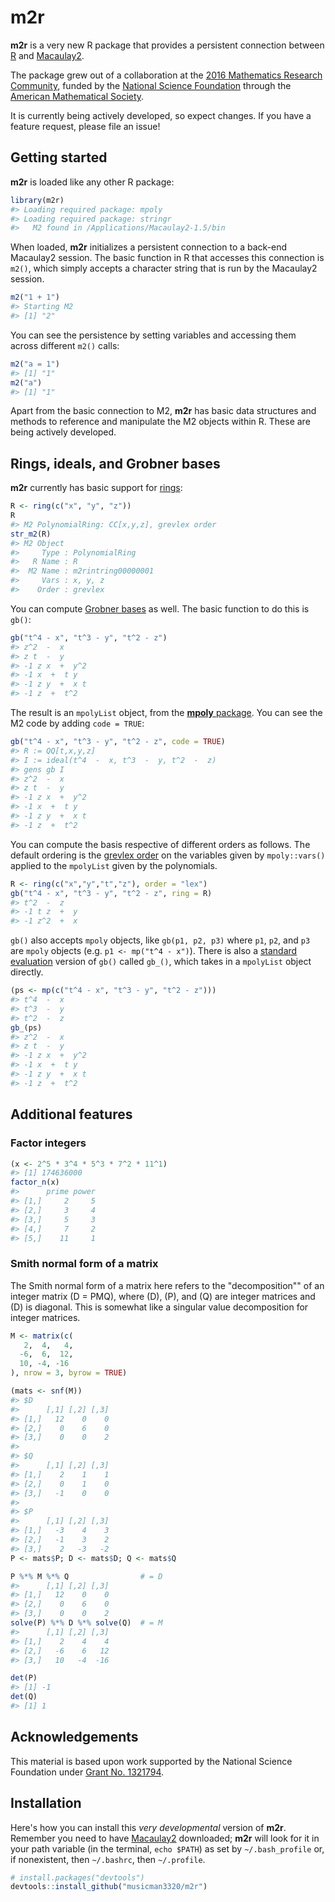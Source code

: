 <!-- README.md is generated from README.Rmd. Please edit that file -->
<!-- NOTE: you have to kill any R M2 process before knitting this. -->
**m2r**
=======

**m2r** is a very new R package that provides a persistent connection between [R](https://www.r-project.org) and [Macaulay2](http://www.math.uiuc.edu/Macaulay2/).

The package grew out of a collaboration at the [2016 Mathematics Research Community](http://www.ams.org/programs/research-communities/mrc-16), funded by the [National Science Foundation](http://www.nsf.gov) through the [American Mathematical Society](http://www.ams.org/home/page).

It is currently being actively developed, so expect changes. If you have a feature request, please file an issue!

Getting started
---------------

**m2r** is loaded like any other R package:

``` r
library(m2r)
#> Loading required package: mpoly
#> Loading required package: stringr
#>   M2 found in /Applications/Macaulay2-1.5/bin
```

When loaded, **m2r** initializes a persistent connection to a back-end Macaulay2 session. The basic function in R that accesses this connection is `m2()`, which simply accepts a character string that is run by the Macaulay2 session.

``` r
m2("1 + 1")
#> Starting M2
#> [1] "2"
```

You can see the persistence by setting variables and accessing them across different `m2()` calls:

``` r
m2("a = 1")
#> [1] "1"
m2("a")
#> [1] "1"
```

Apart from the basic connection to M2, **m2r** has basic data structures and methods to reference and manipulate the M2 objects within R. These are being actively developed.

Rings, ideals, and Grobner bases
--------------------------------

**m2r** currently has basic support for [rings](https://en.wikipedia.org/wiki/Ring_(mathematics)):

``` r
R <- ring(c("x", "y", "z"))
R
#> M2 PolynomialRing: CC[x,y,z], grevlex order
str_m2(R)
#> M2 Object
#>     Type : PolynomialRing
#>   R Name : R
#>  M2 Name : m2rintring00000001
#>     Vars : x, y, z
#>    Order : grevlex
```

You can compute [Grobner bases](https://en.wikipedia.org/wiki/Gröbner_basis) as well. The basic function to do this is `gb()`:

``` r
gb("t^4 - x", "t^3 - y", "t^2 - z")
#> z^2  -  x
#> z t  -  y
#> -1 z x  +  y^2
#> -1 x  +  t y
#> -1 z y  +  x t
#> -1 z  +  t^2
```

The result is an `mpolyList` object, from the [**mpoly** package](https://github.com/dkahle/mpoly). You can see the M2 code by adding `code = TRUE`:

``` r
gb("t^4 - x", "t^3 - y", "t^2 - z", code = TRUE)
#> R := QQ[t,x,y,z]
#> I := ideal(t^4  -  x, t^3  -  y, t^2  -  z)
#> gens gb I
#> z^2  -  x
#> z t  -  y
#> -1 z x  +  y^2
#> -1 x  +  t y
#> -1 z y  +  x t
#> -1 z  +  t^2
```

You can compute the basis respective of different orders as follows. The default ordering is the [grevlex order](https://en.wikipedia.org/wiki/Monomial_order) on the variables given by `mpoly::vars()` applied to the `mpolyList` given by the polynomials.

``` r
R <- ring(c("x","y","t","z"), order = "lex")
gb("t^4 - x", "t^3 - y", "t^2 - z", ring = R)
#> t^2  -  z
#> -1 t z  +  y
#> -1 z^2  +  x
```

`gb()` also accepts `mpoly` objects, like `gb(p1, p2, p3)` where `p1`, `p2`, and `p3` are `mpoly` objects (e.g. `p1 <- mp("t^4 - x")`). There is also a [standard evaluation](http://adv-r.had.co.nz/Computing-on-the-language.html) version of `gb()` called `gb_()`, which takes in a `mpolyList` object directly.

``` r
(ps <- mp(c("t^4 - x", "t^3 - y", "t^2 - z")))
#> t^4  -  x
#> t^3  -  y
#> t^2  -  z
gb_(ps)
#> z^2  -  x
#> z t  -  y
#> -1 z x  +  y^2
#> -1 x  +  t y
#> -1 z y  +  x t
#> -1 z  +  t^2
```

Additional features
-------------------

### Factor integers

``` r
(x <- 2^5 * 3^4 * 5^3 * 7^2 * 11^1)
#> [1] 174636000
factor_n(x)
#>      prime power
#> [1,]     2     5
#> [2,]     3     4
#> [3,]     5     3
#> [4,]     7     2
#> [5,]    11     1
```

### Smith normal form of a matrix

The Smith normal form of a matrix here refers to the "decomposition"" of an integer matrix \(D = PMQ\), where \(D\), \(P\), and \(Q\) are integer matrices and \(D\) is diagonal. This is somewhat like a singular value decomposition for integer matrices.

``` r
M <- matrix(c(
   2,  4,   4,
  -6,  6,  12,
  10, -4, -16
), nrow = 3, byrow = TRUE)

(mats <- snf(M))
#> $D
#>      [,1] [,2] [,3]
#> [1,]   12    0    0
#> [2,]    0    6    0
#> [3,]    0    0    2
#> 
#> $Q
#>      [,1] [,2] [,3]
#> [1,]    2    1    1
#> [2,]    0    1    0
#> [3,]   -1    0    0
#> 
#> $P
#>      [,1] [,2] [,3]
#> [1,]   -3    4    3
#> [2,]   -1    3    2
#> [3,]    2   -3   -2
P <- mats$P; D <- mats$D; Q <- mats$Q

P %*% M %*% Q                # = D
#>      [,1] [,2] [,3]
#> [1,]   12    0    0
#> [2,]    0    6    0
#> [3,]    0    0    2
solve(P) %*% D %*% solve(Q)  # = M
#>      [,1] [,2] [,3]
#> [1,]    2    4    4
#> [2,]   -6    6   12
#> [3,]   10   -4  -16

det(P)
#> [1] -1
det(Q)
#> [1] 1
```

Acknowledgements
----------------

This material is based upon work supported by the National Science Foundation under [Grant No. 1321794](http://nsf.gov/awardsearch/showAward?AWD_ID=1321794).

Installation
------------

Here's how you can install this *very developmental* version of **m2r**. Remember you need to have [Macaulay2](http://www.math.uiuc.edu/Macaulay2/) downloaded; **m2r** will look for it in your path variable (in the terminal, `echo $PATH`) as set by `~/.bash_profile` or, if nonexistent, then `~/.bashrc`, then `~/.profile`.

``` r
# install.packages("devtools")
devtools::install_github("musicman3320/m2r")
```
